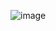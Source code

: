![image](https://user-images.githubusercontent.com/90608498/142982750-b20e6bb9-f948-40b2-bd76-e1cad706b638.png)
